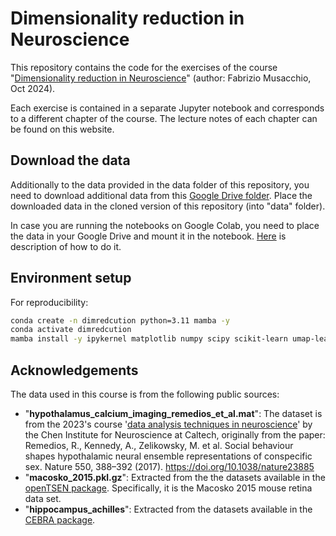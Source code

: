 # Dimensionality reduction in Neuroscience

This repository contains the code for the exercises of the course "[Dimensionality reduction in Neuroscience](https://www.fabriziomusacchio.com/teaching/teaching_dimensionality_reduction_in_neuroscience/)" (author: Fabrizio Musacchio, Oct 2024).

Each exercise is contained in a separate Jupyter notebook and corresponds to a different chapter of the course. The lecture notes of each chapter can be found on this website.

## Download the data
Additionally to the data provided in the data folder of this repository, you need to download additional data from this [Google Drive folder](https://drive.google.com/drive/folders/1WEKgYTkpYqaVs7WCiXzbR1jnkK1Y_nUE?usp=share_link). Place the downloaded data in the cloned version of this repository (into "data" folder).

In case you are running the notebooks on Google Colab, you need to place the data in your Google Drive and mount it in the notebook. [Here](https://www.fabriziomusacchio.com/blog/2023-03-23-google_colab_file_access/) is description of how to do it.

## Environment setup
For reproducibility:

```bash
conda create -n dimredcution python=3.11 mamba -y
conda activate dimredcution
mamba install -y ipykernel matplotlib numpy scipy scikit-learn umap-learn
```

## Acknowledgements
The data used in this course is from the following public sources:

* "**hypothalamus_calcium_imaging_remedios_et_al.mat**": The dataset is from the 2023's course '[data analysis techniques in neuroscience](https://github.com/cheninstitutecaltech/Caltech_DATASAI_Neuroscience_23)' by the Chen Institute for Neuroscience at Caltech, originally from the paper: Remedios, R., Kennedy, A., Zelikowsky, M. et al. Social behaviour shapes hypothalamic neural  ensemble representations of conspecific sex. Nature 550, 388–392 (2017). <https://doi.org/10.1038/nature23885>
* "**macosko_2015.pkl.gz**": Extracted from the the datasets available in the [openTSEN package](https://opentsne.readthedocs.io/en/stable/examples/01_simple_usage/01_simple_usage.html). Specifically, it is the Macosko 2015 mouse retina data set. 
* "**hippocampus_achilles**": Extracted from the datasets available in the [CEBRA package](https://cebra.ai/docs/demo_notebooks/Demo_hippocampus.html).
